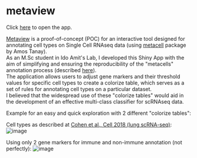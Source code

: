 # metaview
Click [here](https://metaview.shinyapps.io/metaview/) to open the app.

[Metaview](https://metaview.shinyapps.io/metaview/) is a proof-of-concept (POC) for an interactive tool designed for annotating cell types on Single Cell RNAseq data (using [metacell](https://tanaylab.github.io/metacell/index.html) package by Amos Tanay).  
As an M.Sc student in Ido Amit's Lab, I developed this Shiny App with the aim of simplifying and ensuring the reproducibility of the "metacells" annotation process (described [here](https://tanaylab.github.io/metacell/articles/c-metacell_annotation.html)).    
The application allows users to adjust gene markers and their threshold values for specific cell types to create a colorize table, which serves as a set of rules for annotating cell types on a particular dataset.  
I believed that the widespread use of these "colorize tables" would aid in the development of an effective multi-class classifier for scRNAseq data.

Example for an easy and quick exploration with 2 different "colorize tables":  

Cell types as described at [Cohen et al., Cell 2018 (lung scRNA-seq)](https://www.cell.com/cell/fulltext/S0092-8674(18)31181-4):  
![image](https://user-images.githubusercontent.com/26302833/232308341-e45f0d04-5081-4668-96be-d15207cf7850.png)

Using only 2 gene markers for immune and non-immune annotation (not perfectly):
![image](https://user-images.githubusercontent.com/26302833/232309012-19e3bf20-91c0-4991-ba26-c7422a8732de.png)

